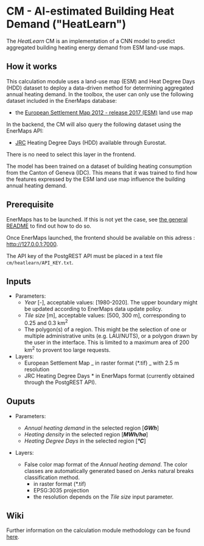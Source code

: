 # CM - AI-estimated Building Heat Demand ("HeatLearn")

The *HeatLearn* CM is an implementation of a CNN model to predict aggregated building heating energy demand from ESM land-use maps.

## How it works

This calculation module uses a land-use map (ESM) and Heat Degree Days (HDD) dataset to deploy a data-driven method for determining aggregated annual heating demand. In the toolbox, the user can only use the following dataset included in the EnerMaps database:

- the [European Settlement Map 2012 - release 2017 (ESM)](https://land.copernicus.eu/pan-european/GHSL/european-settlement-map/esm-2012-release-2017-urban-green) land use map

In the backend, the CM will also query the following dataset using the EnerMaps API:

- [JRC](https://ec.europa.eu/eurostat/cache/metadata/en/nrg_chdd_esms.htm) Heating Degree Days (HDD) available through Eurostat.

There is no need to select this layer in the frontend.

The model has been trained on a dataset of building heating consumption from the Canton of Geneva (IDC). This means that it was trained to find how the features expressed by the ESM land use map influence the building annual heating demand.


## Prerequisite

EnerMaps has to be launched.
If this is not yet the case, see [the general README](../../README.md) to find out how to do so.

Once EnerMaps launched, the frontend should be available on this adress : http://127.0.0.1:7000.

The API key of the PostgREST API must be placed in a text file `cm/heatlearn/API_KEY.txt`.

## Inputs

- Parameters:
  - _Year_ [-], acceptable values: [1980-2020]. The upper boundary might be updated according to EnerMaps data update policy.
  - _Tile size_ [m], acceptable values: [500, 300 m], corresponding to 0.25 and 0.3 km<sup>2</sup>
  - The polygon(s) of a region. This might be the selection of one or multiple administrative units (e.g. LAU/NUTS), or a polygon drawn by the user in the interface. This is limited to a maximum area of 200 km<sup>2</sup> to provent too large requests.
- Layers:
  - European Settlement Map
    _ in raster format (\*.tif)
    _ with 2.5 m resolution
  - JRC Heating Degree Days \* in EnerMaps format (currently obtained through the PostgREST API).

## Ouputs

- Parameters:

  - _Annual heating demand_ in the selected region [_**GWh**_]
  - _Heating density_ in the selected region [_**MWh/ha**_]
  - _Heating Degree Days_ in the selected region [_**°C**_]

- Layers:
  - False color map format of the _Annual heating demand_. The color classes are automatically generated based on Jenks natural breaks classification method.
    - in raster format (\*.tif)
    - EPSG:3035 projection
    - the resolution depends on the _Tile size_ input parameter.


## Wiki
Further information on the calculation module methodology can be found [here](https://enermaps-wiki.herokuapp.com/en/HeatLearn.md).